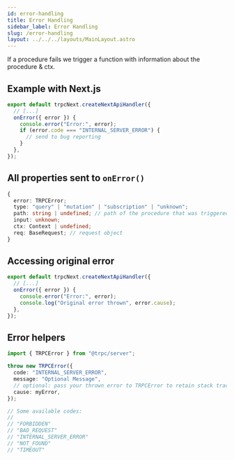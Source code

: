 ```yaml
---
id: error-handling
title: Error Handling
sidebar_label: Error Handling
slug: /error-handling
layout: ../../../layouts/MainLayout.astro
---
```


If a procedure fails we trigger a function with information about the procedure & ctx.

## Example with Next.js

```ts
export default trpcNext.createNextApiHandler({
  // [...]
  onError({ error }) {
    console.error("Error:", error);
    if (error.code === "INTERNAL_SERVER_ERROR") {
      // send to bug reporting
    }
  },
});
```

## All properties sent to `onError()`

```ts
{
  error: TRPCError;
  type: "query" | "mutation" | "subscription" | "unknown";
  path: string | undefined; // path of the procedure that was triggered
  input: unknown;
  ctx: Context | undefined;
  req: BaseRequest; // request object
}
```

## Accessing original error

```ts
export default trpcNext.createNextApiHandler({
  // [...]
  onError({ error }) {
    console.error("Error:", error);
    console.log("Original error thrown", error.cause);
  },
});
```

## Error helpers

```ts
import { TRPCError } from "@trpc/server";

throw new TRPCError({
  code: "INTERNAL_SERVER_ERROR",
  message: "Optional Message",
  // optional: pass your thrown error to TRPCError to retain stack trace
  cause: myError,
});

// Some available codes:
//
// "FORBIDDEN"
// "BAD_REQUEST"
// "INTERNAL_SERVER_ERROR"
// "NOT_FOUND"
// "TIMEOUT"
```

